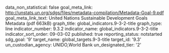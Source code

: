 data_non_statistical: false
goal_meta_link: http://unstats.un.org/sdgs/files/metadata-compilation/Metadata-Goal-9.pdf
goal_meta_link_text: United Nations Sustainable Development Goals Metadata (pdf 663kB)
graph_title: global_indicators.9-3-2-title
graph_type: line
indicator_number: 9.3.2
indicator_name: global_indicators.9-3-2-title
indicator_sort_order: 09-03-02
published: true
reporting_status: notstarted
sdg_goal: '9'
target_name: global_targets.9-3-title
target_id: '9.3'
un_custodian_agency: UNIDO,World Bank
un_designated_tier: '2'